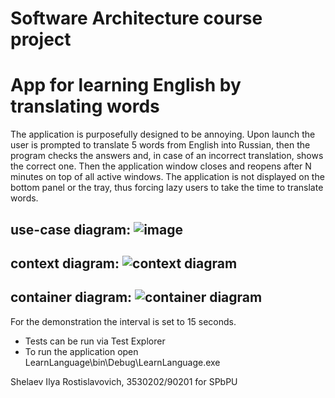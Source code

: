 Software Architecture course project
======================================
# App for learning English by translating words
The application is purposefully designed to be annoying. Upon launch the user is prompted to translate 5 words from English into Russian, then the program checks the answers and, in case of an incorrect translation, shows the correct one. Then the application window closes and reopens after N minutes on top of all active windows. The application is not displayed on the bottom panel or the tray, thus forcing lazy users to take the time to translate words.

use-case diagram:
![image](https://github.com/jos47/LearnLanguage/assets/65028758/23d80ff5-1fb5-4a43-a2ad-d645933a91a5)
---------------------------------------
context diagram:
![context diagram](https://github.com/jos47/LearnLanguage/assets/65028758/60c70679-6a53-4b27-a50b-f0a23a0d17ed)
---------------------------------------
container diagram:
![container diagram](https://github.com/jos47/LearnLanguage/assets/65028758/396fe4c1-f685-40b2-91bf-0cc9b490d0f9)
---------------------------------------

For the demonstration the interval is set to 15 seconds.
- Tests can be run via Test Explorer
- To run the application open LearnLanguage\bin\Debug\LearnLanguage.exe

Shelaev Ilya Rostislavovich, 3530202/90201 for SPbPU
